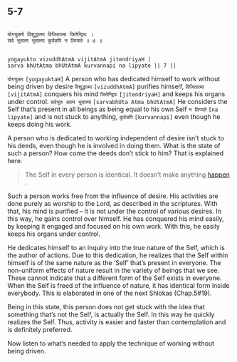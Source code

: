 ## 5-7


```shloka-sa

योगयुक्तो विशुद्धात्मा विजितात्मा जितेन्द्रियः ।
सर्व भूतात्म भूतात्मा कुर्वन्नपि न लिप्यते ॥ ७ ॥

```
```shloka-sa-hk

yogayukto vizuddhAtmA vijitAtmA jitendriyaH |
sarva bhUtAtma bhUtAtmA kurvannapi na lipyate || 7 ||

```
`योगयुक्तः` `[yogayuktaH]` A person who has dedicated himself to work without being driven by desire `विशुद्धात्मा` `[vizuddhAtmA]` purifies himself, `विजितात्मा` `[vijitAtmA]` conquers his mind `जितेन्द्रियः` `[jitendriyaH]` and keeps his organs under control. `सर्वभूत आत्म भूतात्मा` `[sarvabhUta Atma bhUtAtmA]` He considers the Self that’s present in all beings as being equal to his own Self `न लिप्यते` `[na lipyate]` and is not stuck to anything, `कुर्वन्नपि` `[kurvannapi]` even though he keeps doing his work.

A person who is dedicated to working independent of desire isn’t stuck to his deeds, even though he is involved in doing them. What is the state of such a person? How come the deeds don’t stick to him? That is explained here. 



<a name='applnote_96'></a>
> The Self in every person is identical. It doesn’t make anything 
[happen](actions_and_happenings)
.



Such a person works free from the influence of desire. His activities are done purely as worship to the Lord, as described in the scriptures. With that, his mind is purified – it is not under the control of various desires. In this way, he gains control over himself. He has conquered his mind easily, by keeping it engaged and focused on his own work. With this, he easily keeps his organs under control. 

He dedicates himself to an inquiry into the true nature of the Self, which is the author of actions. Due to this dedication, he realizes that the Self within himself is of the same nature as the ‘Self’ that’s present in everyone. The non-uniform effects of nature result in the variety of beings that we see. These cannot indicate that a different form of the Self exists in everyone. When the Self is freed of the influence of nature, it has identical form inside everybody. This is elaborated in one of the next Shlokas (Chap.5#19). 

Being in this state, this person does not get stuck with the idea that something that’s not the Self, is actually the Self. In this way he quickly realizes the Self. Thus, activity is easier and faster than contemplation and is definitely preferred. 

Now listen to what’s needed to apply the technique of working without being driven.


